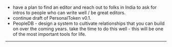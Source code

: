 - have a plan to find an editor and reach out to folks in India to ask for intros to people who can write well / be great editors.
- continue draft of PersonalToken v0.1.
- PeopleDB - design a system to cultivate relationships that you can build on over the coming years. take the time to do this well - this will be one of the most important tools for life.

---

